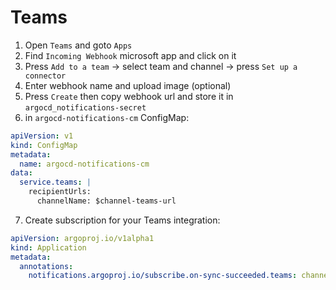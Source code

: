 # Teams

1. Open `Teams` and goto `Apps`
2. Find `Incoming Webhook` microsoft app and click on it
3. Press `Add to a team` -> select team and channel -> press `Set up a connector`
4. Enter webhook name and upload image (optional)
5. Press `Create` then copy webhook url and store it in `argocd_notifications-secret`
6. in `argocd-notifications-cm` ConfigMap:

```yaml
apiVersion: v1
kind: ConfigMap
metadata:
  name: argocd-notifications-cm
data:
  service.teams: |
    recipientUrls: 
      channelName: $channel-teams-url
```

7. Create subscription for your Teams integration:

```yaml
apiVersion: argoproj.io/v1alpha1
kind: Application
metadata:
  annotations:
    notifications.argoproj.io/subscribe.on-sync-succeeded.teams: channelName
```